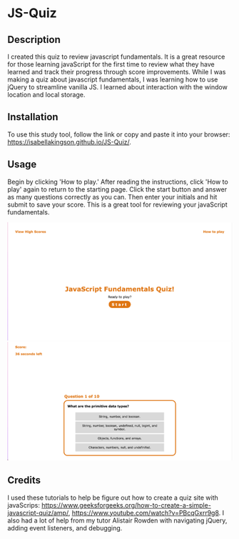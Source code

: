 # JS-Quiz

## Description

I created this quiz to review javascript fundamentals. It is a great resource for those learning javaScript for the first time to review what they have learned and track their progress through score improvements. While I was making a quiz about javascript fundamentals, I was learning how to use jQuery to streamline vanilla JS. I learned about interaction with the window location and local storage.

## Installation

To use this study tool, follow the link or copy and paste it into your browser: https://isabellakingson.github.io/JS-Quiz/.

## Usage

Begin by clicking 'How to play.' After reading the instructions, click 'How to play' again to return to the starting page. Click the start button and answer as many questions correctly as you can. Then enter your initials and hit submit to save your score. This is a great tool for reviewing your javaScript fundamentals.

![Start page to JavaScript Fundamentals Page](assets/images/screenshot.png)
![Question 1 of 10 with countdown timer and score displayed.](assets/images/screenshot1.png)

## Credits

I used these tutorials to help be figure out how to create a quiz site with javaScrips: https://www.geeksforgeeks.org/how-to-create-a-simple-javascript-quiz/amp/, https://www.youtube.com/watch?v=PBcqGxrr9g8.
I also had a lot of help from my tutor Alistair Rowden with navigating jQuery, adding event listeners, and debugging.